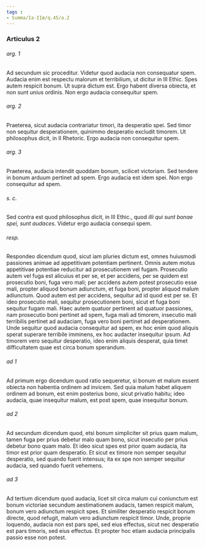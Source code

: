 ```yaml
---
tags : 
- Summa/Ia-IIæ/q.45/a.2
---
```


### Articulus 2

###### arg. 1
Ad secundum sic proceditur. Videtur quod audacia non consequatur spem. Audacia enim est respectu malorum et terribilium, ut dicitur in III Ethic. Spes autem respicit bonum. Ut supra dictum est. Ergo habent diversa obiecta, et non sunt unius ordinis. Non ergo audacia consequitur spem.

###### arg. 2
Praeterea, sicut audacia contrariatur timori, ita desperatio spei. Sed timor non sequitur desperationem, quinimmo desperatio excludit timorem. Ut philosophus dicit, in II Rhetoric. Ergo audacia non consequitur spem.

###### arg. 3
Praeterea, audacia intendit quoddam bonum, scilicet victoriam. Sed tendere in bonum arduum pertinet ad spem. Ergo audacia est idem spei. Non ergo consequitur ad spem.

###### s. c.
Sed contra est quod philosophus dicit, in III Ethic., quod *illi qui sunt bonae spei, sunt audaces*. Videtur ergo audacia consequi spem.

###### resp.
Respondeo dicendum quod, sicut iam pluries dictum est, omnes huiusmodi passiones animae ad appetitivam potentiam pertinent. Omnis autem motus appetitivae potentiae reducitur ad prosecutionem vel fugam. Prosecutio autem vel fuga est alicuius et per se, et per accidens, per se quidem est prosecutio boni, fuga vero mali; per accidens autem potest prosecutio esse mali, propter aliquod bonum adiunctum, et fuga boni, propter aliquod malum adiunctum. Quod autem est per accidens, sequitur ad id quod est per se. Et ideo prosecutio mali, sequitur prosecutionem boni, sicut et fuga boni sequitur fugam mali. Haec autem quatuor pertinent ad quatuor passiones, nam prosecutio boni pertinet ad spem, fuga mali ad timorem, insecutio mali terribilis pertinet ad audaciam, fuga vero boni pertinet ad desperationem. Unde sequitur quod audacia consequitur ad spem, ex hoc enim quod aliquis sperat superare terribile imminens, ex hoc audacter insequitur ipsum. Ad timorem vero sequitur desperatio, ideo enim aliquis desperat, quia timet difficultatem quae est circa bonum sperandum.

###### ad 1
Ad primum ergo dicendum quod ratio sequeretur, si bonum et malum essent obiecta non habentia ordinem ad invicem. Sed quia malum habet aliquem ordinem ad bonum, est enim posterius bono, sicut privatio habitu; ideo audacia, quae insequitur malum, est post spem, quae insequitur bonum.

###### ad 2
Ad secundum dicendum quod, etsi bonum simpliciter sit prius quam malum, tamen fuga per prius debetur malo quam bono, sicut insecutio per prius debetur bono quam malo. Et ideo sicut spes est prior quam audacia, ita timor est prior quam desperatio. Et sicut ex timore non semper sequitur desperatio, sed quando fuerit intensus; ita ex spe non semper sequitur audacia, sed quando fuerit vehemens.

###### ad 3
Ad tertium dicendum quod audacia, licet sit circa malum cui coniunctum est bonum victoriae secundum aestimationem audacis, tamen respicit malum, bonum vero adiunctum respicit spes. Et similiter desperatio respicit bonum directe, quod refugit, malum vero adiunctum respicit timor. Unde, proprie loquendo, audacia non est pars spei, sed eius effectus, sicut nec desperatio est pars timoris, sed eius effectus. Et propter hoc etiam audacia principalis passio esse non potest.


